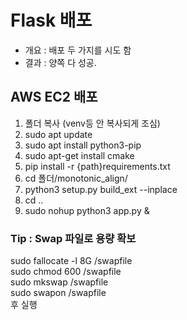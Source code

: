 # Flask 배포

- 개요 : 배포 두 가지를 시도 함
- 결과 : 양쪽 다 성공.

## AWS EC2 배포

1. 폴더 복사 (venv등 안 복사되게 조심)
2. sudo apt update
3. sudo apt install python3-pip
4. sudo apt-get install cmake
5. pip install -r {path}requirements.txt
6. cd 폴더/monotonic_align/
7. python3 setup.py build_ext --inplace
8. cd ..
9. sudo nohup python3 app.py &

### Tip : Swap 파일로 용량 확보

sudo fallocate -l 8G /swapfile  
sudo chmod 600 /swapfile  
sudo mkswap /swapfile  
sudo swapon /swapfile  
후 실행
